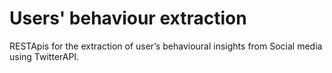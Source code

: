 # Users' behaviour extraction

RESTApis for the extraction of user’s behavioural insights from Social media using TwitterAPI.
